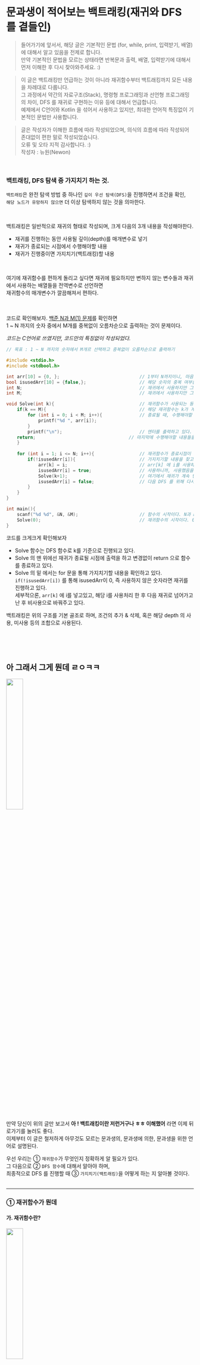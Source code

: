 # 문과생이 적어보는 백트래킹(재귀와 DFS 를 곁들인)
> 들어가기에 앞서서, 해당 글은 기본적인 문법 (for, while, print, 입력받기, 배열)에 대해서 알고 있음을 전제로 합니다.  
> 만약 기본적인 문법을 모르는 상태라면 반복문과 출력, 배열, 입력받기에 대해서 먼저 이해한 후 다시 찾아와주세요. :)  
  
> 이 글은 백트래킹만 언급하는 것이 아니라 재귀함수부터 백트래킹까지 모든 내용을 차례대로 다룹니다.  
> 그 과정에서 약간의 자료구조(Stack), 명령형 프로그래밍과 선언형 프로그래밍의 차이, DFS 를 재귀로 구현하는 이유 등에 대해서 언급합니다.  
> 예제에서 C언어와 Kotlin 을 섞어서 사용하고 있지만, 최대한 언어적 특징없이 기본적인 문법만 사용합니다.    
  
  
> 글은 작성자가 이해한 흐름에 따라 작성되었으며, 의식의 흐름에 따라 작성되어 존대없이 편한 말로 작성되었습니다.  
> 오류 및 오타 지적 감사합니다. :)  
> 작성자 : 뉴원(Newon)
<br/>

### 백트래킹, DFS 탐색 중 가지치기 하는 것.

`백트래킹`은 완전 탐색 방법 중 하나인 `깊이 우선 탐색(DFS)`을 진행하면서 조건을 확인,  
`해당 노드가 유망하지 않으면` 더 이상 탐색하지 않는 것을 의마한다.  
  
  <br/>
  
백트래킹은 일반적으로 재귀의 형태로 작성되며, 크게 다음의 3개 내용을 작성해야한다.   
- 재귀를 진행하는 동안 사용될 깊이(depth)를 매개변수로 넣기
- 재귀가 종료되는 시점에서 수행해야할 내용
- 재귀가 진행중이면 가지치기(백트래킹)할 내용

<br/>
  
여기에 재귀함수를 편하게 돌리고 싶다면 재귀에 필요하지만 변하지 않는 변수들과 재귀에서 사용하는 배열들을 전역변수로 선언하면  
재귀함수의 매개변수가 깔끔해져서 편하다.  
  <br/>
  <br/>
  
코드로 확인해보자. [백준 N과 M(1) 문제](https://www.acmicpc.net/problem/15649)를 확인하면  
1 ~ N 까지의 숫자 중에서 M개를 중복없이 오름차순으로 출력하는 것이 문제이다.  
  
_코드는 C언어로 쓰였지만, 코드만의 특징없이 작성되었다._

```C
// 목표 : 1 ~ N 까지의 숫자에서 M개르 선택하고 중복없이 오름차순으로 출력하기

#include <stdio.h>
#include <stdbool.h>

int arr[10] = {0, };                              // 1부터 N까지이니, 마음편하게 10개의 배열을 선언하였다.
bool isusedArr[10] = {false,};                    // 해당 숫자의 중복 여부를 위해 사용했는지 안했는지를 파악할 같은 크기의 배열을 하나 더 선언했다.
int N;                                            // 재귀에서 사용하지만 그 숫자가 변하지는 않는 변수를 전역변수로 선언하였다.
int M;                                            // 재귀에서 사용하지만 그 숫자가 변하지는 않는 변수를 전역변수로 선언하였다.

void Solve(int k){                                // 재귀함수가 사용되는 동안 사용될 depth 를 여기선 k로 표현하고 있다. 
    if(k == M){                                   // 해당 재귀함수는 k가 계속 증가하며, k == M 일때 멈추는 구조를 가지고 있다.
        for (int i = 0; i < M; i++){              // 종료될 때, 수행해야할 내용은 "출력"이므로, 출력을 하고 있다.
            printf("%d ", arr[i]);
        }
        printf("\n");                             // 엔터를 출력하고 있다.
	return;                                   // 마지막에 수행해야할 내용들을 다 수행했으면 return 으로 함수를 종료한다.
    }
    
    for (int i = 1; i <= N; i++){                 // 재귀함수가 종료시점이 아니라면 for 문을 통해 재귀를 진행한다.
        if(!isusedArr[i]){                        // 가지치기할 내용을 찾고있다. 이번 같은 경우는 중복을 없애기 위해 다음과 같이 적용하고 있다.
            arr[k] = i;                           // arr[k] 에 i를 사용하고 있다.
            isusedArr[i] = true;                  // 사용하니까, 사용했음을 표시하고 있다.
            Solve(k+1);                           // 여기에서 재귀가 계속 반복되고 있다. k는 자릿수로 계속 증가하다가, k == M일 때 종료돨 것이다.
            isusedArr[i] = false;                 // 다음 DFS 를 위해 다시 사용하지 않았으로 바꿔주고 있다.
        }
    }
}

int main(){
    scanf("%d %d", &N, &M);                       // 함수의 시작이다. N과 M을 입력받고 있다.
    Solve(0);                                     // 재귀함수의 시작이다. 0부터 시작하고 있다.
}
```


코드를 크게크게 확인해보자  
- Solve 함수는 DFS 함수로 k를 기준으로 진행되고 있다.  
- Solve 의 맨 위에선 재귀가 종료될 시점에 출력을 하고 변경없이 return 으로 함수를 종료하고 있다.  
- Solve 의 밑 에서는 for 문을 통해 가지치기할 내용을 확인하고 있다.  
  `if(!isusedArr[i])` 를 통해 isusedArr이 0, 즉 사용하지 않은 숫자라면 재귀를 진행하고 있다.  
  세부적으론, `arr[k]` 에 i를 넣고있고, 해당 i를 사용처리 한 후 다음 재귀로 넘어가고 난 후 비사용으로 바꿔주고 있다.  
  
  
백트래킹은 위의 구조를 기본 골조로 하며, 조건의 추가 & 삭제, 혹은 해당 depth 의 사용, 미사용 등의 조합으로 사용된다.  
  
  <br/>
  <br/>
  <br/>
  

## 아 그래서 그게 뭔데 ㄹㅇㅋㅋ
<img src="https://user-images.githubusercontent.com/80164141/138657237-2fb8bf1f-2cd5-4a6e-9d84-3bd303c251d5.jpg" width="30%"/>

만약 당신이 위의 글만 보고서 **아 ! 백트래킹이란 저런거구나 ㅎㅎ 이해했어** 라면 이제 뒤로가기를 눌러도 좋다.  
이제부터 이 글은 철저하게 아무것도 모르는 문과생의, 문과생에 의한, 문과생을 위한 언어로 설명된다.  
  
우선 우리는 ① `재귀함수`가 무엇인지 정확하게 알 필요가 있다.  
그 다음으로 ② `DFS 함수`에 대해서 알아야 하며,  
최종적으로 DFS 를 진행할 때 ③ `가지치기(백트래킹)`을 어떻게 하는 지 알아볼 것이다.  
  <br/>
  
----- 
  
### ① 재귀함수가 뭔데
#### 가. 재귀함수란?
<img src="https://media.giphy.com/media/3ov9jQX2Ow4bM5xxuM/giphy.gif" width="30%"/>
<img width="600" alt="스크린샷 2021-10-25 오후 5 47 22" src="https://user-images.githubusercontent.com/80164141/138665281-c20aae33-e2ed-46ed-bd0b-59d95e4f289d.png">

재귀함수란 코드 내에서 자기 자신을 호출하는 함수를 의미한다.  
내가 나를 부르고, 다시 내가 나를 부르고, 틱X 이나 유튜브숏X에서 자주 보던 그것들이 맞다.  
  
  <br/>
  
프로그래밍으로 재귀함수는 다음처럼 쓰인다.  
```Kotlin

fun DFS(N: Int){
    print("$N ")
    return DFS(N + 1);
}

fun main(){
    DFS(0)
}
```
위의 코틀린 함수를 확인해보자.  
  
main 함수에서 `DFS라는 함수`를, 0을 넣어서 호출하고 있다. ***함수 이름에는 우선 신경쓰지 말자***   
`DFS 라는 함수`가 뭐하는 녀석인지 확인해보면, 우선 이녀석은 `N을 매개변수`로 받고 있다.  
이후 print("$N ") 을 통해서 N과 스페이스바를 출력하고, 종료할 때 자기 자신에 (N+1)을 넣은 것, `DFS(N + 1)` 을 호출하고 있다.  

그렇다면 이 재귀함수는 어떻게 작동할까?  
- DFS(0) 호출 - DFS(0)의 내용 수행 - DFS(0 + 1) 호출   
- DFS(1) 호출 - DFS(1)의 내용 수행 - DFS(1 + 1) 호출
- DFS(2) 호출 - DFS(2)의 내용 수행 - DFS(2 + 1) 호출
- 무한반복
...  

와 같이 반복하게 된다.  
언제 끝날까? 영원히 끝나지 않는다. 왜냐하면 위의 함수는 자기자신을 호출하곤 있지만, 종료 조건이 없기 때문이다.  
따라서 위의 컴퓨터의 메모리가 허락할 때 까지 
`0 1 2 3 4 5 ... 백만스물하나 ... 백만스물둘... `  
을 출력하고 있을 것이다.  
  
  <br/>
  

![재귀함수](https://user-images.githubusercontent.com/80164141/138710611-7689c33a-2358-419b-afb1-af23b3521219.gif)  
이 터미널 창을 DFS 함수라고 비유한다면, 다음과 같이 1을 받고 1 출력 종료 -> 2를 받고 2 출력 종료 ... 를 무한반복 중인 것이다.  
  
<br/>  
  
위의 재귀함수를 다음과 같이 바꿔보자.
```Kotlin

fun DFS(N: Int){
    if(N == 11)
      return;
    
    printf("$N ")
    return DFS(N + 1)
}

fun main(){
    DFS(0)
}
```  

위의 코드와 차이점은 N이 11일 때, 아무것도 하지 않고 그냥 종료가 된다는 것이다.  
그럼 이 함수는 다음과 같이 작동한다.
- DFS(0) 호출 - N이 11인지 확인 - 11이 아님 - DFS(0)의 내용 수행 - DFS(0 + 1) 호출
- DFS(1) 호출 - N이 11인지 확인 - 11이 아님 - DFS(1)의 내용 수행 - DFS(1 + 1) 호출
- DFS(2) 호출 - N이 11인지 확인 - 11이 아님 - DFS(2)의 내용 수행 - DFS(2 + 1) 호출
... 
- DFS(11) 호출 - N이 11인지 확인 - N이 11임 - 그냥 종료

if 문에서 N이 11일 때 종료하라는 내용을 통해서, 해당 재귀함수는 무한반복하지 않고 N이 11일 때 바로 종료하게 된다.  
따라서 위의 코드는 다음과 같이 출력하고 
`0 1 2 3 4 5 6 7 8 9 10`  
이후 함수가 종료된다.  
<br/>

if 문을 통해서 재귀함수가 종료될 조건을 단 것, 이것을 `Base Condition` 이라고 부른다.  
  
**재귀함수는 매개변수를 통해서 Base Condition 에 점차 다가가도록 설계하는 것이 원칙이다.**  
그래야 재귀함수를 안전하게 종료시킬 수 있기 때문이다.  
  
매개변수는 Base Condition 에 다가갈수만 있다면 증가해도, 감소해도 상관없지만 일반적으로 감소하도록 설계한다.  
    
  -----
<br/>  

![재귀함수](https://user-images.githubusercontent.com/80164141/138710611-7689c33a-2358-419b-afb1-af23b3521219.gif)  
  
이 짤방을 다시 한번 살펴보자, 모든 함수는 return을 기준으로 `종료`하게 되어있다. 그렇다면 기존에 불려진 함수들은 언제 `종료`가 될까?  

<br/>
<br/>

정답은 `호출된 순서의 역순으로 닫힌다` 이다. 짤방으로 표현하자면 이렇게 된다.  
  
![재귀함수_완전](https://user-images.githubusercontent.com/80164141/138711835-9b36994d-4091-41b8-a654-e2efa78fea95.gif)  

<br/>  
그래서 코드를 이렇게 짜면, 역순으로 정렬할 수도 있다.   
<br/>  
<br/>  

```Kotlin
fun DFS(N: Int){
    if(N == 11){
      return;
    }
    
    DFS(N + 1)
    print("$N ")
    return;
}

fun main(){
   DFS(0)
}
```
  
위의 코드는 DFS 를 호출한 다음에 N을 print 하고 있다.  
따라서 `N` 이 `11`까지 이른 다음에야 순차대로 종료되며 `N이 10일 때`, `N이 9일 때`, `8`..`7`..  
순서대로 출력되고 가장 마지막 == 가장 처음에 호출한 함수가 종료된다.  
`출력은 요렇게 나온다. -> 10 9 8 7 6 5 4 3 2 1 0`  
  
  
이 의미가 이해되었다면 재귀함수란? 에 가장 먼저 나왔던 2개의 짤 중 밑의 짤방이 전부 이해될 것이다.  
  
<br/>  
<br/>  
  
이러한 방식을 자료구조 중 `Stack` 이 적용된 것 이라고 한다.  
![스택](https://prmoreira23.github.io/assets/stack-data-structure.gif)
  
설명에서 push 는 자료 삽입을, pop은 자료를 빼는 것을 의미하며  
스택 구조가 적용되면 데이터는 언제나 `마지막에 넣은 것`부터 빼내게 되고, `처음에 넣은 것` 이 가장 마지막에 나오게 된다.  

> 재귀, DFS, 백트래킹이 전부 Stack 이 적용되지만 본 글에서는 이 이상의 Stack 개념은 사용하지 않는다.  
> 궁금하거나 필요하다면 Stack 을 찾아보는 것을 추천한다.


<br/>

-----  
  
***어 음 그런데 말이죠 ..?***
  
<img src = "https://c.tenor.com/kZjYjiDPTQEAAAAd/한심좌-khaby00.gif" width="20%"/>  
  
사실 위의 출력문들은 굳이 재귀로 하지 않고, for 문으로도 쉽게 만들 수 있다.  
  
<br/>  
  
```Kotlin
for(i in 0..10){
   print("$i ")
}

// 역순이면 이렇게

for(i in 10 downTo 0){
   print("$i ")
}
```
  
게다가 하나의 함수를 호출하는 것은 단순한 중복문보다 많은 메모리를 요구하며 속도 역시 _`압도적인 힘ㅇ..`_ 느리다.  
이러한 이유에도 불구하고 재귀함수를 쓰는 이유를 알아보자.  
  
  -----

<br/>

#### 나. 메모리도 많이 잡아먹고 헷갈리는 재귀함수 왜 씀? (Feat. 선언형 프로그래밍)  
코드란 `컴퓨팅 효율적으로만 설계하는 것이 아니라`  
이후 `타인에 의한` 유지 보수를 고려하여 적어야 한다.  
  
`즉 누가 보더라도 코드는 쉽게 읽히며, 코드가 수행하는 내용이 직관적이여서 개발자의 작업시간을 줄이는 것`  
또한 좋은 코드의 조건 중 하나이다.  
  
이러한 관점에서 `재귀함수`는 `for 문`으로 작성했을 때 보다 월등히 가독성이 높아서, 개발자의 시간을 줄여줄 수 있을 때 사용한다.  
  
  <br/>
  <br/>
  <br/>
  
재귀함수가 직관적이라니, 이게 무슨소리일까?  
  
피보나치의 수열을 예시로 들어보자.  
수학에서, 피보나치 수(영어: Fibonacci numbers)는 첫째 및 둘째 항이 1이며 그 뒤의 모든 항은 바로 앞 두 항의 합인 수열이다.  
`1 1 2 3 5 8 13 21 34 55 ...`
  
이걸 For 문과 재귀함수로 구현하면 다음과 같다.  
  
```Kotlin
// for 문으로 작성한 피보나치
fun Fibonacci(N: Int): Int{
   var one = 1
   var two = 1
   var result = 0
   
   if(N <= 2){
      print("$one ")
      return;
   }
   
   for (i in 3..N){
      result = one + two
      one = two
      two = result
   }
   return result
}

// 재귀로 작성한 피보나치
fun Fibonacci(N: Int): Int{
    if(N == 0)
       return 0
    if(N == 1)
       return 1
       
    return Fibonacci(N - 1) + Fibonacci(N - 2)
}

fun main(){
    print(Fibonacci(10))
}
// 출력은 같은 10이다.
```
  
잠시 저 두 함수가 피보나치를 출력한다는 것을 모른채로 비교해보자.  
  
For 문으로 적힌 함수를 이해하려면 `one` 이 어떤 변수인지, `two` 가 어떤 변수인지, `result` 는 어떤 변수인지  
`N` 이 왜 2일땐 `one`만 출력하고 리턴하는지, `for문은 왜 3부터 시작하고 그때마다 result 는 one + two 를 받는지` 이해하고나야 비로서  
이 함수가 피보나치 함수임을 이해할 수 있다.  
  
  <br/>
  
그에 반면 재귀로 작성된 함수는 간단하다.  
계산이 어떻게 되는진 모르겠지만 `함수(N)` 은 `함수(N-1)` + `함수(N-2)` 이고,  
이걸 계속해서 반복하다보면 N 이 0일 땐 0을, N이 1일 땐 1을 리턴하여서 이를 반복한다고 적혀있다.  
  
더 간단하게는, 내부가 어떻게 돌아가는진 모르겠지만 우린 `함수(N) = 함수(N-1) + 함수(N-2)` 임을 알 수 있다.  
  
  <br/>
  
이것이 재귀함수를 사용했을 때 가독성이 늘어나는 대표적인 사례이다.  
피보나치 수열은 그나마 2개의 항이 만드는 상황만 이해하면 되었지만, 이보다 더 복잡한 사례가 나온다면 For 문으로 작성된 함수는 더더욱 힘들 것이다.  
  
  <br/>
  
  -----
  
바로 그런 사례가 있다.  
재귀함수를 구글링했다면 바로 접해봤을 문제, ***하노이의 탑*** 문제이다.  
  
  <br/>
  
**하노이의 탑** 문제는 [다음](https://ko.khanacademy.org/computing/computer-science/algorithms/towers-of-hanoi/a/towers-of-hanoi)과 같다. [게임](https://vidkidz.tistory.com/649)  
  
  ![하노이의 탑](https://upload.wikimedia.org/wikipedia/commons/0/07/Tower_of_Hanoi.jpeg)
  
<br/>  
  
간략히 요약하면, `3개의 대`가 있고 `크기가 오름차순인 원반들`이 있고, 이걸 `한번에 하나씩 옮겨서` 다른 대로 옮기되,  
`큰 원반은 작은 원반 위에 갈 수 없다` 는 조건 속에서 수행하라는 것이다.  
알고리즘 문제로 치환하자면 `원반이 움직일 때 마다 어디서 어디로 옮겼는지 출력하고, 최종적으로 몇번 움직였는지 출력하라` 정도로 바꿀 수 있겠다.  
  
  <br/>
  
For 문으로 도전.. .
도전은 언제나 아름답지만, 이번엔 추천하진 않는다.  
For 문으로 만들고 싶다면 우선 원반의 갯수만큼 For 문을 만들어야할 것이며, 한번 옮겨질 때 마다 이전의 For 문들은 어떻게 해야하는지,  
횟수는 어디에서 세야할 지도 막막한데, 원반의 갯수가 N으로 입력받아야 한다면 ..  
  
![난 죽음을 택하겠다](https://ac2.namu.la/b3/b3c5dd481cf53631a0e21df5aca56340605fab02b1b0f0177fc74b6c9d05a530.gif)
  
 <br/>  
  
여기서 우리는 재귀함수의 진정한 사용이유를 알 수 있다.  
`재귀함수의 가장 큰 장점`은 For 문과 같은 `명령형 프로그래밍`이 아니라, `선언형 프로그래밍`이라는 점에 있다.  
  
  <br/>
  
무슨 의미일까?  
잠시 하노이의 문제는 접어두고, N 팩토리얼을 한번 출력해보자.  
알다시피, 방법은 For 문과 재귀함수 2개가 있다.  
  
팩토리얼이란 N을 기준으로 n부터 1까지의 모든 수를 곱한 값이다. `(표기는 n!)`  
이때 `명령형 프로그래밍의 관점`에서 10!을 구하려면 다음과 같이 바라보게 된다.
  
```kotlin
var value = 1
for (i in 1..10){
    value *= i
}

----------------
value = 1 * 2
value = (1 * 2) * 3
value = (1 * 2 * 3) * 4
...
value = (1 * 2 * 3 * 4 * 5 * 6 * 7 * 8 * 9) * 10
```
- value 에 대하여 사용자는 모든 i 항들에 대하여 절차적으로 구하고 나서야 팩토리얼 n을 알게되는 것으로 `인식`한다.  
  
<br/>

이를 다시 `선언형 프로그래밍 관점`에서 바라본다면 다음과 같아진다.
  
```kotlin
fun Factorial(N: Int): Int{    
    if(N == 1) return 1
    return Factorial(N - 1) * N  
}

----------------
N == 10  Factorial(9) * 10
N == 9   Factorial(8) * 9
N == 8   Factorial(7) * 8
...
N == 2   Factorial(1) * 2
N == 1   1
```

- 재귀함수 Factorial 은 return 값이 재귀함수와 어떤 관계가 있는지 `선언`만 하였다.  
- 그 이후 절차에 관련한 것은 return 을 수행하는 컴퓨터에게 `맡겨버리고` 사용자는 `선언`에 해당하는 결과값을 갖는 것으로 `인식`한다.
  
같은 결과값이지만 `명령형 프로그래밍의 관점은 사용자가 모든 절차를 인지하고 있음을 전제`하는 반면  
`선언형 프로그래밍의 관점은 사용자가 결과와 그 나머지의 관계를 선언만` 한다는 점에서 차이가 나타난다.  
  
<br/>  
  

즉, 재귀함수의 장점 중 하나는 `계산에 대한 내용을 컴퓨터에게 맡겨버린다`에 있다.  
이를 하노이에 적용시켜보자.  
`문제를 한정시켜서, N개의 원판과 대 A, B, C 가 있을 때 원판들은 최초에 A에 있고, N개의 원판을 C로 옮기는 것을 목표로 한다.`  
  
<br/>  
  
하노이의 탑 문제의 답을 거꾸로 추적해보면 다음과 같은 특성을 지닌다.
- 가장 마지막의 원판을 제외하고, N - 1 개의 원판들을 B에 옮겨놓는다.
- 마지막 원판을 C에 갔다 놓는다.
- B에 옮겨놨던 원판들을 C에 통째로 옮긴다.  
  
이걸 역순으로 반복하면 우리가 [게임](https://vidkidz.tistory.com/649) 에서 진행했던 순서가 된다.  
  
```C
// C로 작성되었다.
// 대의 이름은 각각 A, B, C 이며 N개의 원판이 있는 상황이다. 

#include <stdio.h>

int N;
int count;

void Hanoi(int N, int A, int B, int C){
                                                                     // N 이 0 일때가 Base condition 이지만 이번 경우엔 수행해야할 내용이 없으므로, 적지 않았다.
	if(N > 0){                                                   // N 이 0이 아닌동안, 즉 Base Condition 에 도달하지 않는 동안 수행할 내용이다.
		Hanoi(N-1,A,C,B);                                    // A에 있는 N - 1개 원판들을 C를 이용해서 B로 옮긴다.
		printf("%d 에서 %d 로 가장 맨 위의 원판 이동\n", A,C);      // A에 있는 남아있는 원판, 가장 큰 원판을 C로 옮긴다.
		Hanoi(N-1,B,A,C);                                    // B에 있는 N - 1개 원판들을 A를 이용해서 C로 옮긴다.
	}
}

int main(){
	scanf("%d", &N);
	Hanoi(N,1,2,3);
}
```  
  
이 함수에서 개발자는 절차마다 그 값이 무엇인지에 대해서 작성한 코드는 단 1개도 없다.  
  
개발자는 그저 N - 1 일 때 어떻게 해야하는지 논리적으로 `선언`만 하였고, 컴퓨터가 대신 `계산`한 것이다.  
이것이 재귀함수를 이용하는 이유이다.  
  
위의 내용이 이해가 안간다면 다음의 영상을 참고하면 좋을 것 같다.[Tower of Hanoi Problem - Made Easy](https://www.youtube.com/watch?v=q6RicK1FCUs&t=1s)  
> 위의 하노이와 관련된 내용은 참고에 연결된 유튜브 영상의 내용을 요약하여 옮긴 것이다.  
> 컴퓨터에 맡겨버린다 라는 의미가 궁금하다면 다음 블로그를 참고해보자. [반복과 재귀 : DFS 문제를 재귀로 구현하면 편리한 이유](https://geniusnohkang.tistory.com/28)
<br/>  

##### 재귀함수편 요약  
1. 재귀함수란 자기 자신을 호출하는 함수이다.  
2. 재귀함수는 매개변수를 통해 Base Condition 에 도달하도록 설계한다.  
3. 모든 재귀함수는 이론적으로 For문이나 While 문으로 구현이 가능하나, 사용자의 편의(가독성)를 위해서 사용된다.  
  
> 재귀함수는 다이나믹 프로그래밍에서 다시 한번 쓰이게 된다.  
  
  -----
  
### ② DFS 함수
이제 본론이다. 백트래킹은 뭐길래 DFS와 함께 쓰이는 걸까?  
한줄 요약하자면 `DFS 를 하는 와중에 더 이상 탐색할 필요가 없는걸 쳐내는 행위를 백트래킹`이라고 한다.  

DFS(Depth - First - Search) 는 깊이 우선 탐색을 의미한다.  
어떠한 내용을 `완전 탐색(브루트 포스)`해야 할 때, 깊이 먼저 탐색하는 것을 의미한다.  
그리고 우린 이 DFS 를 여태 실컷 살펴보았던 `재귀`를 통해 구현할 것이다.  

<img src="https://upload.wikimedia.org/wikipedia/commons/7/7f/Depth-First-Search.gif">  

> DFS는 그래프나 트리와 연계되어 사용되지만, 본 글에서는 그래프나 트리의 내용 없이 DFS 그 자체에 대해서만 알아본다.  
> 완전 탐색(브루트 포스)라는 개념이 생소하다면 본 글에서는 모든 걸 다 탐색한다 정도로 인지하면 된다.
  
  <br/>
  
DFS는 완전탐색 중 하나이니, 모든걸 탐색해야하는 상황을 가정해보자.  
    
1부터 6까지의 숫자 중에서 3개를 뽑는 모든 경우의 수를 출력해보고자 한다.  
여러가지 방법이 있겠지만 우린 다음과 같은 방법을 써보고자 한다.  
  
  ![DFS](https://user-images.githubusercontent.com/80164141/138796603-9199937a-948c-41c7-9bc3-9a34ac784fa8.gif)  
    
  _목표 출력 예제는 다음과 같다._
  ```
  1 1 1                            |    수행 로직
  1 1 2                            |    ① 3개의 빈칸을 만든다.
  1 1 3                            |    ② 첫번째 자리에 1을 넣어본다.
  1 1 4                            |    ③ 두번째 자리에 1를 넣어본다.
  1 1 5                            |    ④ 세번째 자리에 1을 넣어본다
  1 1 6                            |    ⑤ 세번째 자리에 1을 빼고, 2를 넣어본다.
  1 2 1                            |    ⑥ 6까지 반복하고 나면, 두번째 자리를 2으로 바꾼다.
  1 2 2                            |    ⑦ 세번째 자리를 1부터 채워넣는다.
  ...                              |    ⑧ 6 6 6 가 될때까지 반복한다.  
  6 6 4                            |
  6 6 5                            |
  6 6 6                            |
  ```  
  
  <br/>  
  <br/>  
  재귀함수로 구성할 것이며, 미리 코드를 보기 전에 고민해보는 것도 좋다.  
  코드는 다음과 같다.  
  <br/>
  <br/>
  <br/>
  
```C
#include <stdio.h>

int arr[3];                                    // 빈칸을 전역변수로 선언하여 함수가 호출할 때 마다 넣어주는 번거로움을 줄였다.
int N, M;                                      // 문제에선 6개 중 3개이지만, 언제든 입력값에 따라 바꿀 수 있게 N과 M으로 설정했다.
                                               // 여기서는 각각 6과 3으로 직접 하드코딩하지만 밑의 예제는 N과 M으로 넣는다.

void DFS(int depth){                           // 이 재귀함수는 depth 를 기준으로 움직인다. 따라서 Base Condition 도 depth 를 기준으로 작성된다.
     if(depth == 3){                           // depth == 3일 때가 Base Condition 이다.
        for(int i = 0; i < 3; i++){            // 배열에 쌓인 내용을 출력하고 있다.
	    printf("%d ", arr[i]);
	}
	printf("\n");
	return;
     }
     
     for(int i = 1; i <= 6; i++){              // Base Condition 이 아닐때 for문을 돌며 후보군(1 ~ 6)을 찾고 있다.
	    arr[depth] = i;                    // 후보군을 찾으면 배열의 빈 칸에 넣고 있다.
	    DFS(depth + 1);                    // 다음 깊이로 넘어가고 있다.
     }
}

int main(){
    scanf("%d %d", &N, &M);                    // N과 M을 받고 있다.
    DFS(0);                                    // DFS를 0의 깊이부터 선언하고 있다.
}
```
  
DFS 재귀함수는 0부터 시작하고 있으며,  
배열의 인덱스 `0 1 2` 를 하나의 `깊이`로 인지하고, 0 -> 1 -> 2의 형태를 취하고 있다.  
  
따라서 DFS 가 전달받는 depth 는 배열의 왼쪽부터 순서대로 탐색하게 된다.  
그렇게 DFS 는 1부터 6까지 3개의 숫자를 넣는 방법을 중복을 포함해서 전부 넣고있다.  
  
  <br/>
  
![유레카](https://c.tenor.com/Q1utpA4Y2PYAAAAC/idea-eureka.gif)  
이것이 `DFS` 다.  
`깊이`를 설정하고, 해당 `깊이`에 A가 있음을 상정하고, `다음 깊이`로 가서 해당 깊이에 있을 수 있는 것을 다시 넣고 !!  
  
<br/>
  
하지만 출력문을 보니 좀 불편하다.  
`모든걸 깊이대로 탐색`하는건 좋은데 `중복도 없애고 싶고`, `오름차순으로 정렬`하고 싶은 마음이 들 수도 있다.  
그걸 수행하는 것이 바로 `백트래킹`이다.  
  
  <br/>
  <br/>
  
  ----- 
  
### ③ 백트래킹  
위의 문제를 다시 한번 바꿔보자.  
이번에는 1부터 6까지의 숫자 중에서 3개를 뽑되,  
중복은 허용하지 않으며 오름차순으로 정렬할 것이다.  
그림으로 표현하자면 다음과 같아진다.  
<img src="https://user-images.githubusercontent.com/80164141/138740819-c6b2e0f1-1eb8-458a-8909-68af4d8ceac9.gif" width="50%"/>  
  
  _목표 출력 예제는 다음과 같다._
  ```
  1 2 3          |      수행로직
  1 2 4          |      3개의 빈칸을 만든다.
  1 2 5          |      첫번째 자리에 1을 넣어본다.
  1 2 6          |      두번째 자리에 2를 넣어본다.
  1 3 4          |      세번째 자리에 3을 넣어본다.
  1 3 5          |      세번째 자리에 3을 빼고, 4를 넣어본다.
  ...            |      6까지 반복하고 나면, 두번째 자리를 3으로 바꾼다.
  3 4 6          |      세번째 자리를 3을 제외한 2~6까지 넣어본다.
  3 5 6          |      4 5 6 가 될때까지 반복한다. 
  4 5 6          |      
  ```
  
  <br/>
  
재귀파트에서 살펴보았던 것과 마찬가지로, 이걸 반복문을 통해서 만들수도 있겠지만 제법 많은 고생을 해야한다.  
우리는 계산에 관한건 컴퓨터에 맡기고 `선언`으로 구현하고자 한다.  
또한 조건에 부합하지 않는 것을 이제부터 `유망하지 않다`라고 표현한다.  
  
  <br/>
  <br/>
  
```C
#include <stdio.h>

int arr[M];                                    // 빈칸을 전역변수로 선언하여 함수가 호출할 때 마다 넣어주는 번거로움을 줄였다.
int visit[7] = {0, };                          // 마찬가지 이유이다. visit 배열의 용도는 사용한 숫자인지 아닌지를 체크한다. 0 = 미방문, 1 = 방문
int N, M;                                      // 문제에선 6개 중 3개이지만, 언제든 입력값에 따라 바꿀 수 있게 N과 M으로 설정했다.

void DFS(int depth){                           // 이 재귀함수는 depth 를 기준으로 움직인다. 따라서 Base Condition 도 depth 를 기준으로 작성된다.
     if(depth == M){                           // depth == 3일 때가 Base Condition 이다.
        for(int i = 0; i < 3; i++){            // 배열에 쌓인 내용을 출력하고 있다.
	    printf("%d ", arr[i]);
	}
	printf("\n");
	return;
     }
     
     for(int i = 1; i <= N; i++){              // Base Condition 이 아닐때 for문을 돌며 후보군을 찾고 있다.
         if(!visit[i]){                        // 가지치기를 하고 있다, 방문한 곳은 가지 않고 있다.
	    arr[depth] = i;                    // 조건에 부합하면 빈 칸에 넣고 있다.
	    visit[i] = 1;                      // 가지치기를 위해 조건을 설정하고 있다, 방문한 곳을 방문했다라고 표현하고 있다.
	    DFS(depth + 1);                    // 다음 깊이로 넘어가고 있다.
	    visit[i] = 0;                      // 다음 단계를 위해 초기화해주고 있다.
	 }
     }
}

int main(){
    scanf("%d %d", &N, &M);
    DFS(0);
}

//P.s. C언어에서 배열은 변수를 넣어 선언할 수 없어서, stdlib.h 의 동적할당 int* arr = (int*)malloc(sizeof(int) * M)) 을 사용해야하나
//       이해의 편의를 위해서 arr[M]을 넣었다.
```
  
가장 상단에서 재귀함수에 필요하되, depth 가 아닌 것들을 전부 전역변수로 선언하였다.    
  
DFS 재귀함수는 depth 라는 매개변수를 가지고서, Base Condition 에 도달하도록 조정되고 있다.  
여기서는 depth 가 0부터 1씩 증가하며, Base Condition 이 3일 때 배열에 담긴 내용을 출력하고 종료되도록 설계되었다.  
  
DFS 재귀함수에서 for문은 Baes Condition 에 도달하지 못했을 때 for 문에 들어가게 된다.  
for 문에서는 후보군을 찾는 것과 동시에, 후보군을 찾더라도 `방문하지 않은 곳` 이라는 조건에 부합하지 않으면 `유망하지 않으니` `가지치기`하고 있다.  
`유망하면` 배열에 넣고, 방문처리를 한 후에, 다음 depth + 1 을 한 DFS를 호출함으로써 `다음 깊이`로 넘어가고 있다.  
  
하나의 재귀함수가 `Base Condition (depth == 3)`에 도달하더라도  
for 문에서 불려졌던 재귀함수들은 아직 종료되지 않았다.  
DFS를 호출한 그곳으로 다시 돌아가서 방문처리 한 내용을 다시 미방문처리하고 `(== 해당 깊이의 끝을 보아서 거슬러 올라가기)`,  
for 문에서 다음 후보군을 찾고 다시 가지치기를 진행하고, 배열에 넣고, `유망`한지 확인하고, 다음 깊이로 넘어가는 작업을 반복하고 있다.  
또한 for 문은 계속해서 증가하게 되므로, `오름차순`으로 자연스럽게 정렬이 된다.  
  
  <br/>  
   
이것이 깊이 우선 탐색에서 사용되는 백트래킹이다.    
그래프와 트리의 개념없이 설명되었지만 사실 `다음 깊이`로 상정한 `배열` 을, 다음 `노드`로 바꾼다면 같은 맥락이 된다.  
  
-----
### 결론        
![Congratulation](https://c.tenor.com/k0HlwNZW9ZsAAAAC/kindergarden-congratulations.gif)  
![Thank you](https://media3.giphy.com/media/95P1vO6r7rsk0/giphy.gif)  

<br/>  
  
여기까지 따라와주셔서 감사합니다 :)  
  
이제 다시 한번 맨 위의 글을 보면 무슨 내용을 말했는지 완벽하게 이해가 갈 것이다.  
여기까지 읽었다면 백트래킹을 좀 더 체화하기 위해서 [백준의 N과 M 시리즈](https://www.acmicpc.net/workbook/view/2052)를 전부 풀어보는 것을 추천한다.  
설령 내용이 완벽하게 이해가 안 가더라도, 문제를 풀면서 자연스럽게 체화될 것이다.  
  
그리고 N과 M을 전부 풀었다면, 당신은 그 악명높은 [N-Queen](https://www.acmicpc.net/problem/9663) 문제도 풀 수 있는 실력이 된 것이다.  
화이팅 !  
  
  <br/>
  <br/>
  
안뇽 ~ :)  
<br/>

![북극여우가 눈으로 점프하는 짤](https://user-images.githubusercontent.com/80164141/138802009-f777c0cc-d1d1-4cde-8702-9c5e52329e74.gif)


## 참고
[\[자료구조\] 스택(Stack)이란?](https://burning-camp.tistory.com/66)  
[피보나치 수열](https://ko.wikipedia.org/wiki/피보나치_수)  
[6. Recursion and Dictionaries](https://www.youtube.com/watch?v=WPSeyjX1-4s&t=1502s)  
[Tower of Hanoi Problem - Made Easy](https://www.youtube.com/watch?v=q6RicK1FCUs&t=1s)  
[반복과 재귀 : DFS 문제를 재귀로 구현하면 편리한 이유](https://geniusnohkang.tistory.com/28)  
